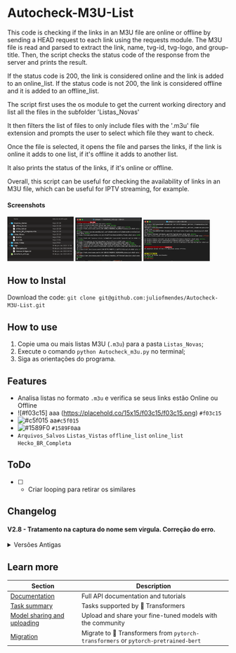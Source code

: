 # Autocheck-M3U-List

This code is checking if the links in an M3U file are online or offline by sending a HEAD request to each link using the requests module. The M3U file is read and parsed to extract the link, name, tvg-id, tvg-logo, and group-title. Then, the script checks the status code of the response from the server and prints the result.

If the status code is 200, the link is considered online and the link is added to an online_list. If the status code is not 200, the link is considered offline and it is added to an offline_list.

The script first uses the os module to get the current working directory and list all the files in the subfolder 'Listas_Novas'

It then filters the list of files to only include files with the '.m3u' file extension and prompts the user to select which file they want to check.

Once the file is selected, it opens the file and parses the links, if the link is online it adds to one list, if it's offline it adds to another list.

It also prints the status of the links, if it's online or offline.

Overall, this script can be useful for checking the availability of links in an M3U file, which can be useful for IPTV streaming, for example.

#### Screenshots
<img src="https://github.com/juliofmendes/Autocheck-M3U-List/blob/main/Screenshot_03.png?raw=true" width="30%" height="30%">     <img src="https://github.com/juliofmendes/Autocheck-M3U-List/blob/main/Screenshot_01.png?raw=true" width="30%" height="30%">     <img src="https://github.com/juliofmendes/Autocheck-M3U-List/blob/main/Screenshot_02.png?raw=true" width="30%" height="30%">


## How to Instal

Download the code:
`git clone git@github.com:juliofmendes/Autocheck-M3U-List.git`


## How to use

1. Copie uma ou mais listas M3U (`.m3u`) para a pasta `Listas_Novas`;
2. Execute o comando `python Autocheck_m3u.py` no terminal;
3. Siga as orientações do programa.


## Features
- Analisa listas no formato `.m3u` e verifica se seus links estão Online ou Offline
- ![#f03c15] aaa (https://placehold.co/15x15/f03c15/f03c15.png) `#f03c15`
- ![#c5f015](https://placehold.co/15x15/c5f015/c5f015.png) aa`#c5f015`
- ![#1589F0](https://placehold.co/15x15/1589F0/1589F0.png) `#1589F0`aa
- `Arquivos_Salvos`
`Listas_Vistas`
`offline_list`
`online_list`
`Hecko_BR_Completa`


## ToDo
* [ ] - Criar looping para retirar os similares


## Changelog

#### V2.8 - Tratamento na captura do nome sem virgula. Correção do erro.
  <details>
  <summary>Versões Antigas</summary>

V2.7 - melhorada a captura para as tags na m3u e salvamento, agora sem erro. Resolvido o problema de salvamento dos arquivos offline na lista. Retirado a repetição do ultimo item.

V2.5 - Restruturado para armazenar as tags da lista m3u e organizado a forma de salvamento. Agora gera a lista M3U com os links online.

V2.1 - Tradução para PT-BR. 

V2.0 - Adicionado recursos para salvar arquivos na pasta "Arquivos_Salvos" e leitura de listas na pasta  "Listas_Novas”. Ajustes na contagem de linhas será feita no arquivo correto salvo na pasta "Arquivos_Salvos" e evitará o erro.

V1.8 - Adicionado correção da quantidade total já salva.

V1.7 - Adicionado cores e inicio da interface visual.

V1.5 - Este código adiciona a capacidade de selecionar qual arquivo M3U deseja-se analisar, ao listar todos os arquivos M3U encontrados na pasta atual e pedir ao usuário para escolher um. Ele também fornece uma mensagem quando o processo estiver concluído, incluindo a quantidade de arquivos online e offline. Além disso, ele adiciona uma contagem em tempo real dos arquivos analisados e quantidade de arquivos salvo nos arquivos de texto.

V1.0 - Básico e inicial.  
</details>



## Learn more

| Section | Description |
|-|-|
| [Documentation](https://huggingface.co/docs/transformers/) | Full API documentation and tutorials |
| [Task summary](https://huggingface.co/docs/transformers/task_summary) | Tasks supported by 🤗 Transformers |
| [Model sharing and uploading](https://huggingface.co/docs/transformers/model_sharing) | Upload and share your fine-tuned models with the community |
| [Migration](https://huggingface.co/docs/transformers/migration) | Migrate to 🤗 Transformers from `pytorch-transformers` or `pytorch-pretrained-bert` |
